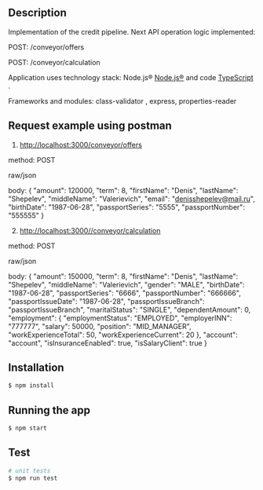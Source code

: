 ## Description

Implementation of the credit pipeline. Next API operation logic implemented:

POST: /conveyor/offers

POST: /conveyor/calculation

Application uses technology stack: Node.js®  [Node.js®](https://nodejs.org/) and code [TypeScript](http://www.typescriptlang.org/) .

Frameworks and modules: class-validator , express, properties-reader

## Request example using postman

1. <http://localhost:3000/conveyor/offers>

method: POST

raw/json

body:
{
  "amount": 120000,
  "term": 8,
  "firstName": "Denis",
  "lastName": "Shepelev",
  "middleName": "Valerievich",
  "email": "denisshepelev@mail.ru",
  "birthDate": "1987-06-28",
  "passportSeries": "5555",
  "passportNumber": "555555"
}

2. <http://localhost:3000//conveyor/calculation>

method: POST

raw/json

body:
{
    "amount": 150000,
    "term": 8,
    "firstName": "Denis",
    "lastName": "Shepelev",
    "middleName": "Valerievich",
    "gender": "MALE",
    "birthDate": "1987-06-28",
    "passportSeries": "6666",
    "passportNumber": "666666",
    "passportIssueDate": "1987-06-28",
    "passportIssueBranch": "passportIssueBranch",
    "maritalStatus": "SINGLE",
    "dependentAmount": 0,
    "employment": {
        "employmentStatus": "EMPLOYED",
        "employerINN": "777777",
        "salary": 50000,
        "position": "MID_MANAGER",
        "workExperienceTotal": 50,
        "workExperienceCurrent": 20
    },
    "account": "account",
    "isInsuranceEnabled": true,
    "isSalaryClient": true
}

## Installation

```bash
$ npm install
```

## Running the app

```bash
$ npm start
```

## Test

```bash
# unit tests
$ npm run test
```
